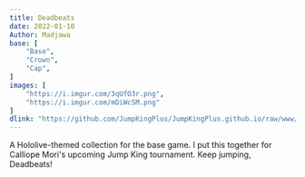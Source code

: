 ```yaml
---
title: Deadbeats
date: 2022-01-10
Author: Madjawa
base: [
    "Base", 
    "Crown",
    "Cap",
]
images: [
    "https://i.imgur.com/3qUfO3r.png",
    "https://i.imgur.com/mDiWcSM.png"
]
dlink: "https://github.com/JumpKingPlus/JumpKingPlus.github.io/raw/www/reskins/collections/Deadbeats.zip"
---
```


A Hololive-themed collection for the base game. I put this together for Calliope Mori's upcoming Jump King tournament. Keep jumping, Deadbeats!